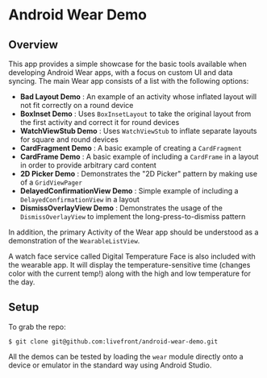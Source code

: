 # Android Wear Demo

## Overview

This app provides a simple showcase for the basic tools available when developing Android Wear apps, with a focus on custom UI and data syncing. The main Wear app consists of a list with the following options:

- **Bad Layout Demo** : An example of an activity whose inflated layout will not fit correctly on a round device
- **BoxInset Demo** : Uses `BoxInsetLayout` to take the original layout from the first activity and correct it for round devices
- **WatchViewStub Demo** : Uses `WatchViewStub` to inflate separate layouts for square and round devices
- **CardFragment Demo** : A basic example of creating a `CardFragment`
- **CardFrame Demo** : A basic example of including a `CardFrame` in a layout in order to provide arbitrary card content
- **2D Picker Demo** : Demonstrates the "2D Picker" pattern by making use of a `GridViewPager`
- **DelayedConfirmationView Demo** : Simple example of including a `DelayedConfirmationView` in a layout
- **DismissOverlayView Demo** : Demonstrates the usage of the `DismissOverlayView` to implement the long-press-to-dismiss pattern

In addition, the primary Activity of the Wear app should be understood as a demonstration of the `WearableListView`.

A watch face service called Digital Temperature Face is also included with the wearable app. It will display the temperature-sensitive time (changes color with the current temp!) along with the high and low temperature for the day.

## Setup

To grab the repo:

    $ git clone git@github.com:livefront/android-wear-demo.git

All the demos can be tested by loading the `wear` module directly onto a device or emulator in the standard way using Android Studio.